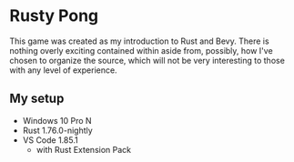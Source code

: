 # Rusty Pong

This game was created as my introduction to Rust and Bevy. There is nothing overly exciting contained within aside from, possibly, how I've chosen to organize the source, which will not be very interesting to those with any level of experience.

## My setup

* Windows 10 Pro N
* Rust 1.76.0-nightly
* VS Code 1.85.1
    * with Rust Extension Pack